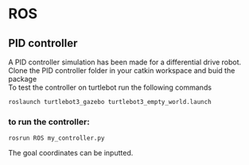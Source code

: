 # ROS
## PID controller
A PID controller simulation has been made for a differential drive robot. </br>
Clone the PID controller folder in your catkin workspace and buid the package </br>
To test the controller on turtlebot run the following commands
``` 
roslaunch turtlebot3_gazebo turtlebot3_empty_world.launch 
```
### to run the controller:
 ```
rosrun ROS my_controller.py
```
 The goal coordinates can be inputted.
